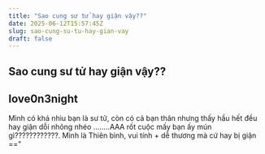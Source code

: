```yaml
---
title: "Sao cung sư tử hay giận vậy??"
date: 2025-06-12T15:57:45Z
slug: sao-cung-su-tu-hay-gian-vay
draft: false
---
```


## Sao cung sư tử hay giận vậy??

## love0n3night

Mình có khá nhìu bạn là sư tử, còn có cả bạn thân nhưng thấy hầu hết đều hay giận dỗi nhõng nhéo ........AAA rốt cuộc mấy bạn ấy mún gì????????????. Mình là Thiên bình, vui tính + dễ thương mà cứ hay bị giận =="